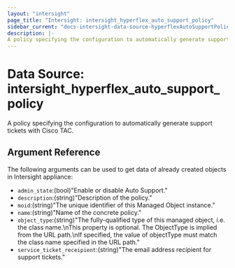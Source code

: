 ```yaml
---
layout: "intersight"
page_title: "Intersight: intersight_hyperflex_auto_support_policy"
sidebar_current: "docs-intersight-data-source-hyperflexAutoSupportPolicy"
description: |-
A policy specifying the configuration to automatically generate support tickets with Cisco TAC.
---
```


# Data Source: intersight_hyperflex_auto_support_policy
A policy specifying the configuration to automatically generate support tickets with Cisco TAC.
## Argument Reference
The following arguments can be used to get data of already created objects in Intersight appliance:
* `admin_state`:(bool)"Enable or disable Auto Support."
* `description`:(string)"Description of the policy."
* `moid`:(string)"The unique identifier of this Managed Object instance."
* `name`:(string)"Name of the concrete policy."
* `object_type`:(string)"The fully-qualified type of this managed object, i.e. the class name.\nThis property is optional. The ObjectType is implied from the URL path.\nIf specified, the value of objectType must match the class name specified in the URL path."
* `service_ticket_receipient`:(string)"The email address recipient for support tickets."
